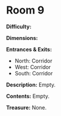 # Room 9

**Difficulty:** 

**Dimensions:** 

**Entrances & Exits:**
- North: Corridor
- West: Corridor
- South: Corridor

**Description:**
Empty.

**Contents:**
Empty.

**Treasure:**
None.